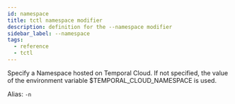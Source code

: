 ```yaml
---
id: namespace
title: tctl namespace modifier
description: definition for the --namespace modifier
sidebar_label: --namespace
tags:
  - reference
  - tctl
---
```


Specify a Namespace hosted on Temporal Cloud. If not specified, the value of the environment variable $TEMPORAL_CLOUD_NAMESPACE is used.

Alias: `-n`
